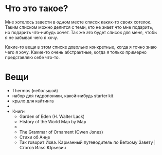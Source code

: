 # Что это такое?

Мне хотелось завести в одном месте список каких-то своих хотелок. Таким списком можно делится с теми, кто не знает что мне подарить, но подарить что-нибудь хочет. Так же это будет список для меня, чтобы я не забывал чего я хочу. 

Какие-то вещи в этом списке довольно конкретные, когда я точно знаю чего я хочу. Какие-то очень абстрактные, когда я только примерно представляю себе что-то.

# Вещи
 * Thermos (небольшой)
 * набор для гидропоники, какой-нибудь starter kit
 * крыло для кайтинга
 * 
 * Книги
   * Garden of Eden (H. Walter Lack)
   * History of the World Map by Map
   * 
   * The Grammar of Ornament (Owen Jones)
   * Стихи об Анне 
   * Так говорит Йхвэ. Карманный путеводитель по Ветхому Завету | Стогов Илья Юрьевич

  


